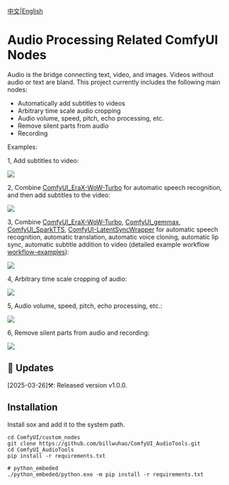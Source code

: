 [中文](README-CN.md)|[English](README.md)

# Audio Processing Related ComfyUI Nodes

Audio is the bridge connecting text, video, and images. Videos without audio or text are bland. This project currently includes the following main nodes:
- Automatically add subtitles to videos
- Arbitrary time scale audio cropping
- Audio volume, speed, pitch, echo processing, etc.
- Remove silent parts from audio
- Recording

Examples:

1, Add subtitles to video:

![](https://github.com/billwuhao/ComfyUI_AudioTools/blob/main/images/2025-03-25_14-00-28.png)

2, Combine [ComfyUI_EraX-WoW-Turbo](https://github.com/billwuhao/ComfyUI_EraX-WoW-Turbo) for automatic speech recognition, and then add subtitles to the video:

![](https://github.com/billwuhao/ComfyUI_AudioTools/blob/main/images/2025-03-25_13-33-54.png)

3, Combine [ComfyUI_EraX-WoW-Turbo](https://github.com/billwuhao/ComfyUI_EraX-WoW-Turbo), [ComfyUI_gemmax](https://github.com/billwuhao/ComfyUI_gemmax), [ComfyUI_SparkTTS](https://github.com/billwuhao/ComfyUI_SparkTTS), [ComfyUI-LatentSyncWrapper](https://github.com/ShmuelRonen/ComfyUI-LatentSyncWrapper) for automatic speech recognition, automatic translation, automatic voice cloning, automatic lip sync, automatic subtitle addition to video (detailed example workflow [workflow-examples](./workflow-examples)):

![](https://github.com/billwuhao/ComfyUI_AudioTools/blob/main/images/20250326001631.png)

4, Arbitrary time scale cropping of audio:

![](https://github.com/billwuhao/ComfyUI_AudioTools/blob/main/images/2025-03-25_13-14-52.png)

5, Audio volume, speed, pitch, echo processing, etc.:

![](https://github.com/billwuhao/ComfyUI_AudioTools/blob/main/images/2025-03-25_13-02-40.png)

6, Remove silent parts from audio and recording:

![](https://github.com/billwuhao/ComfyUI_AudioTools/blob/main/images/2025-03-25_13-20-30.png)

## 📣 Updates

[2025-03-26]⚒️: Released version v1.0.0.

## Installation

Install sox and add it to the system path.

```
cd ComfyUI/custom_nodes
git clone https://github.com/billwuhao/ComfyUI_AudioTools.git
cd ComfyUI_AudioTools
pip install -r requirements.txt

# python_embeded
./python_embeded/python.exe -m pip install -r requirements.txt
```
